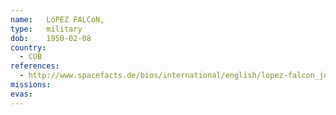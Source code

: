 ```yaml
---
name:	LóPEZ FALCóN, 
type:	military
dob:	1950-02-08
country:
  - CUB
references:
  - http://www.spacefacts.de/bios/international/english/lopez-falcon_jose.htm
missions:
evas:
---
```

